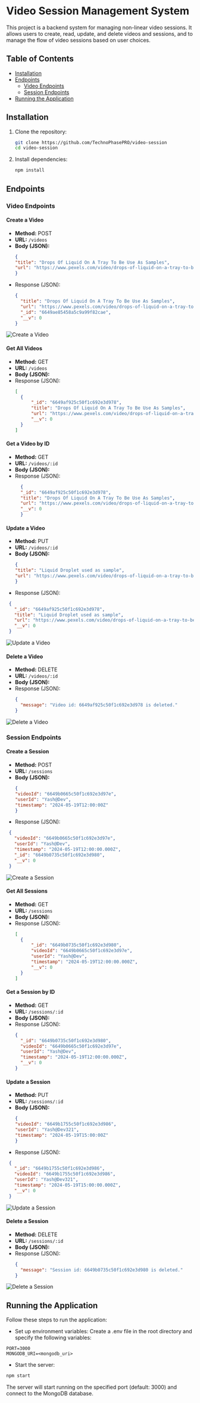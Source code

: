 # Video Session Management System

This project is a backend system for managing non-linear video sessions. It allows users to create, read, update, and delete videos and sessions, and to manage the flow of video sessions based on user choices.

## Table of Contents

- [Installation](#installation)
- [Endpoints](#endpoints)
  - [Video Endpoints](#video-endpoints)
  - [Session Endpoints](#session-endpoints)
- [Running the Application](#running-the-application)

## Installation

1. Clone the repository:
    ```bash
    git clone https://github.com/TechnoPhasePRO/video-session
    cd video-session
    ```

2. Install dependencies:
    ```bash
    npm install
    ```

## Endpoints

### Video Endpoints

#### Create a Video
- **Method:** POST
- **URL:** `/videos`
- **Body (JSON):**
  ```json
  {
  "title": "Drops Of Liquid On A Tray To Be Use As Samples",
  "url": "https://www.pexels.com/video/drops-of-liquid-on-a-tray-to-be-use-as-samples-3195394/"
  }
  ```
- Response (JSON):
  ```json
  {
    "title": "Drops Of Liquid On A Tray To Be Use As Samples",
    "url": "https://www.pexels.com/video/drops-of-liquid-on-a-tray-to-be-use-as-samples-3195394/",
    "_id": "6649ae85458a5c9a99f82cae",
    "__v": 0
  }
  ```
![Create a Video](./images/image.png)
  
#### Get All Videos
- **Method:** GET
- **URL:** `/videos`
- **Body (JSON):**
- Response (JSON):
  ```json
  [
    {
        "_id": "6649af925c50f1c692e3d978",
        "title": "Drops Of Liquid On A Tray To Be Use As Samples",
        "url": "https://www.pexels.com/video/drops-of-liquid-on-a-tray-to-be-use-as-samples-3195394/",
        "__v": 0
    }
  ]
  ```

#### Get a Video by ID
- **Method:** GET
- **URL:** `/videos/:id`
- **Body (JSON):**
- Response (JSON):
  ```json
    {
    "_id": "6649af925c50f1c692e3d978",
    "title": "Drops Of Liquid On A Tray To Be Use As Samples",
    "url": "https://www.pexels.com/video/drops-of-liquid-on-a-tray-to-be-use-as-samples-3195394/",
    "__v": 0
    }
    ```

#### Update a Video
- **Method:** PUT
- **URL:** `/videos/:id`
- **Body (JSON):**
  ```json
  {
  "title": "Liquid Droplet used as sample",
  "url": "https://www.pexels.com/video/drops-of-liquid-on-a-tray-to-be-use-as-samples-3195394/"
  }
  ```
- Response (JSON):
 ```json
  {
    "_id": "6649af925c50f1c692e3d978",
    "title": "Liquid Droplet used as sample",
    "url": "https://www.pexels.com/video/drops-of-liquid-on-a-tray-to-be-use-as-samples-3195394/",
    "__v": 0
  }
  ```
![Update a Video](./images/image-1.png)
#### Delete a Video
- **Method:** DELETE
- **URL:** `/videos/:id`
- **Body (JSON):**
- Response (JSON):
  ```json
  {
    "message": "Video id: 6649af925c50f1c692e3d978 is deleted."
  }
  ```
![Delete a Video](./images/image-2.png)

### Session Endpoints
#### Create a Session
- **Method:** POST
- **URL:** `/sessions`
- **Body (JSON):**
  ```json
  {
  "videoId": "6649b0665c50f1c692e3d97e",
  "userId": "Yash@Dev",
  "timestamp": "2024-05-19T12:00:00Z"
  }
  ```
- Response (JSON):
 ```json
  {
    "videoId": "6649b0665c50f1c692e3d97e",
    "userId": "Yash@Dev",
    "timestamp": "2024-05-19T12:00:00.000Z",
    "_id": "6649b0735c50f1c692e3d980",
    "__v": 0
  }
  ```
![Create a Session](./images/image-3.png)

#### Get All Sessions
- **Method:** GET
- **URL:** `/sessions`
- **Body (JSON):**
- Response (JSON):
  ```json
  [
    {
        "_id": "6649b0735c50f1c692e3d980",
        "videoId": "6649b0665c50f1c692e3d97e",
        "userId": "Yash@Dev",
        "timestamp": "2024-05-19T12:00:00.000Z",
        "__v": 0
    }
  ]
  ```

#### Get a Session by ID
- **Method:** GET
- **URL:** `/sessions/:id`
- **Body (JSON):**
- Response (JSON):
  ```json
  {
    "_id": "6649b0735c50f1c692e3d980",
    "videoId": "6649b0665c50f1c692e3d97e",
    "userId": "Yash@Dev",
    "timestamp": "2024-05-19T12:00:00.000Z",
    "__v": 0
  }
  ```

#### Update a Session
- **Method:** PUT
- **URL:** `/sessions/:id`
- **Body (JSON):**
  ```json
  {
  "videoId": "6649b1755c50f1c692e3d986",
  "userId": "Yash@Dev321",
  "timestamp": "2024-05-19T15:00:00Z"
  }
  ```
- Response (JSON):
 ```json
  {
    "_id": "6649b1755c50f1c692e3d986",
    "videoId": "6649b1755c50f1c692e3d986",
    "userId": "Yash@Dev321",
    "timestamp": "2024-05-19T15:00:00.000Z",
    "__v": 0
  }
  ```
![Update a Session](./images/image-5.png)

#### Delete a Session
- **Method:** DELETE
- **URL:** `/sessions/:id`
- **Body (JSON):**
- Response (JSON):
  ```json
  {
    "message": "Session id: 6649b0735c50f1c692e3d980 is deleted."
  }
  ```
![Delete a Session](./images/image-4.png)

## Running the Application

Follow these steps to run the application:

- Set up environment variables:
Create a .env file in the root directory and specify the following variables:
```
PORT=3000
MONGODB_URI=<mongodb_uri>
```

- Start the server:
```bash
npm start
```
The server will start running on the specified port (default: 3000) and connect to the MongoDB database.

